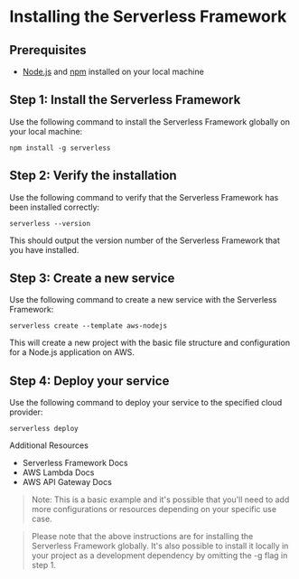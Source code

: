 # Installing the Serverless Framework

## Prerequisites

- [Node.js](https://nodejs.org/) and [npm](https://www.npmjs.com/) installed on your local machine

## Step 1: Install the Serverless Framework

Use the following command to install the Serverless Framework globally on your local machine:

```
npm install -g serverless
```

## Step 2: Verify the installation

Use the following command to verify that the Serverless Framework has been installed correctly:

```
serverless --version
```

This should output the version number of the Serverless Framework that you have installed.

## Step 3: Create a new service

Use the following command to create a new service with the Serverless Framework:

```
serverless create --template aws-nodejs
```

This will create a new project with the basic file structure and configuration for a Node.js application on AWS.

## Step 4: Deploy your service

Use the following command to deploy your service to the specified cloud provider:

```
serverless deploy
```

Additional Resources

- Serverless Framework Docs
- AWS Lambda Docs
- AWS API Gateway Docs

> Note: This is a basic example and it's possible that you'll need to add more configurations or resources depending on your specific use case.

> Please note that the above instructions are for installing the Serverless Framework globally. It's also possible to install it locally in your project as a development dependency by omitting the -g flag in step 1.
